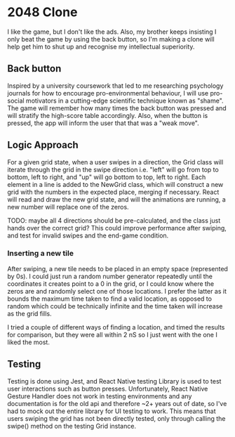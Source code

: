 # 2048 Clone
I like the game, but I don't like the ads. Also, my brother keeps insisting I only beat the game by using the back button, so I'm making a clone will help get him to shut up and recognise my intellectual superiority.

## Back button

Inspired by a university coursework that led to me researching psychology journals for how to encourage pro-environmental behaviour, I will use pro-social motivators in a cutting-edge scientific technique known as "shame". The game will remember how many times the back button was pressed and will stratify the high-score table accordingly. Also, when the button is pressed, the app will inform the user that that was a "weak move".

## Logic Approach

For a given grid state, when a user swipes in a direction, the Grid class will iterate through the grid in the swipe direction i.e. "left" will go from top to bottom, left to right, and "up" will go bottom to top, left to right. Each element in a line is added to the NewGrid class, which will construct a new grid with the numbers in the expected place, merging if necessary. React will read and draw the new grid state, and will the animations are running, a new number will replace one of the zeros.

TODO: maybe all 4 directions should be pre-calculated, and the class just hands over the correct grid? This could improve performance after swiping, and test for invalid swipes and the end-game condition.

### Inserting a new tile

After swiping, a new tile needs to be placed in an empty space (represented by 0s). I could just run a random number generator repeatedly until the coordinates it creates point to a 0 in the grid, or I could know where the zeros are and randomly select one of those locations. I prefer the latter as it bounds the maximum time taken to find a valid location, as opposed to random which could be technically infinite and the time taken will increase as the grid fills.

I tried a couple of different ways of finding a location, and timed the results for comparison, but they were all within 2 nS so I just went with the one I liked the most.

## Testing

Testing is done using Jest, and React Native testing Library is used to test user interactions such as button presses. Unfortunately, React Native Gesture Handler does not work in testing environments and any documentation is for the old api and therefore ~2+ years out of date, so I've had to mock out the entire library for UI testing to work. This means that users swiping the grid has not been directly tested, only through calling the swipe() method on the testing Grid instance.